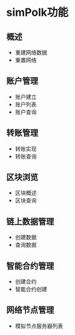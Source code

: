 # simPolk功能

## 概述
* 重建网络数据
* 重置网络
## 账户管理
* 账户建立
* 账户列表
* 账户查询
## 转账管理
* 转账实现
* 转账查询
## 区块浏览
* 区块概述
* 区块查询
## 链上数据管理
* 创建数据
* 查询数据

## 智能合约管理
* 创建合约
* 智能合约创建
## 网络节点管理
* 模拟节点服务器列表